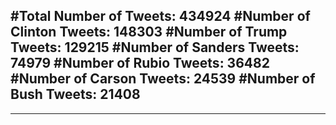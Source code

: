 #Total Number of Tweets: 434924 
#Number of Clinton Tweets: 148303
#Number of Trump Tweets: 129215
#Number of Sanders Tweets: 74979
#Number of Rubio Tweets: 36482
#Number of Carson Tweets: 24539
#Number of Bush Tweets: 21408
---
---
